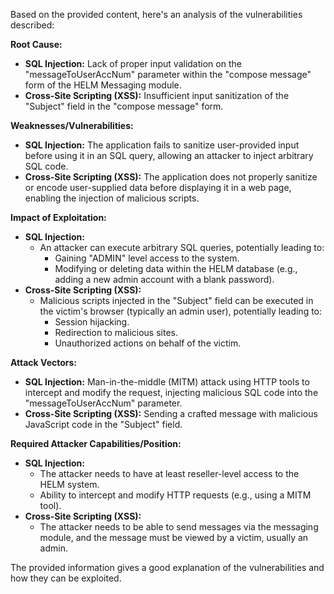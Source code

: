 Based on the provided content, here's an analysis of the vulnerabilities described:

**Root Cause:**

*   **SQL Injection:** Lack of proper input validation on the "messageToUserAccNum" parameter within the "compose message" form of the HELM Messaging module.
*   **Cross-Site Scripting (XSS):** Insufficient input sanitization of the "Subject" field in the "compose message" form.

**Weaknesses/Vulnerabilities:**

*   **SQL Injection:**  The application fails to sanitize user-provided input before using it in an SQL query, allowing an attacker to inject arbitrary SQL code.
*  **Cross-Site Scripting (XSS):** The application does not properly sanitize or encode user-supplied data before displaying it in a web page, enabling the injection of malicious scripts.

**Impact of Exploitation:**

*   **SQL Injection:**
    *   An attacker can execute arbitrary SQL queries, potentially leading to:
        *   Gaining "ADMIN" level access to the system.
        *   Modifying or deleting data within the HELM database (e.g., adding a new admin account with a blank password).
*   **Cross-Site Scripting (XSS):**
    *   Malicious scripts injected in the "Subject" field can be executed in the victim's browser (typically an admin user), potentially leading to:
        *   Session hijacking.
        *   Redirection to malicious sites.
        *   Unauthorized actions on behalf of the victim.

**Attack Vectors:**

*   **SQL Injection:** Man-in-the-middle (MITM) attack using HTTP tools to intercept and modify the request, injecting malicious SQL code into the "messageToUserAccNum" parameter.
*   **Cross-Site Scripting (XSS):** Sending a crafted message with malicious JavaScript code in the "Subject" field.

**Required Attacker Capabilities/Position:**

*   **SQL Injection:**
    *   The attacker needs to have at least reseller-level access to the HELM system.
    *   Ability to intercept and modify HTTP requests (e.g., using a MITM tool).
*   **Cross-Site Scripting (XSS):**
    *   The attacker needs to be able to send messages via the messaging module, and the message must be viewed by a victim, usually an admin.

The provided information gives a good explanation of the vulnerabilities and how they can be exploited.